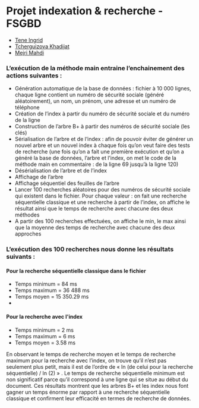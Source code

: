 # Projet indexation & recherche - FSGBD

* [Tene Ingrid](https://github.com/IngridTENE/)
* [Tcherguizova Khadijat](https://github.com/TKhadija/)
* [Mejri Mahdi](https://github.com/Mahdi-MEJRI/)

### L’exécution de la méthode main entraine l’enchainement des actions suivantes :
-	Génération automatique de la base de données : fichier à 10 000 lignes, chaque ligne contient un numéro de sécurité sociale (généré aléatoirement), un nom, un prénom, une adresse et un numéro de téléphone 
-	Création de l’index à partir du numéro de sécurité sociale et du numéro de la ligne
- Construction de l’arbre B+ à partir des numéros de sécurité sociale (les clés)
-	Sérialisation de l’arbre et de l’index : afin de pouvoir éviter de générer un nouvel arbre et un nouvel index à chaque fois qu’on veut faire des tests de recherche (une fois qu’on a fait une première exécution et qu’on a généré la base de données, l’arbre et l’index, on met le code de la méthode main en commentaire : de la ligne 69 jusqu’à la ligne 120)
-	Désérialisation de l’arbre et de l’index
-	Affichage de l’arbre 
-	Affichage séquentiel des feuilles de l’arbre 
-	Lancer 100 recherches aléatoires pour des numéros de sécurité sociale qui existent dans le fichier. Pour chaque valeur :  on fait une recherche séquentielle classique et une recherche à partir de l’index, on affiche le résultat ainsi que le temps de recherche avec chacune des deux méthodes
-	A partir des 100 recherches effectuées, on affiche le min, le max ainsi que la moyenne des temps de recherche avec chacune des deux approches 

### L’exécution des 100 recherches nous donne les résultats suivants :
#### Pour la recherche séquentielle classique dans le fichier 
-	Temps minimum = 84 ms
-	Temps maximum = 36 488 ms
-	Temps moyen = 15 350.29 ms
-	
#### Pour la recherche avec l'index 
-	Temps minimum = 2 ms
-	Temps maximum = 6 ms
-	Temps moyen = 3.58 ms    

En observant le temps de recherche moyen et le temps de recherche maximum pour la recherche avec l’index, on trouve qu’il n’est pas seulement plus petit, mais il est de l’ordre de « ln (de celui pour la recherche séquentielle) / ln (2) » . Le temps de recherche séquentielle minimum est non significatif parce qu’il correspond à une ligne qui se situe au début du document. 
Ces résultats montrent que les arbres B+ et les index nous font gagner un temps énorme par rapport à une recherche séquentielle classique et confirment leur efficacité en termes de recherche de données.      

